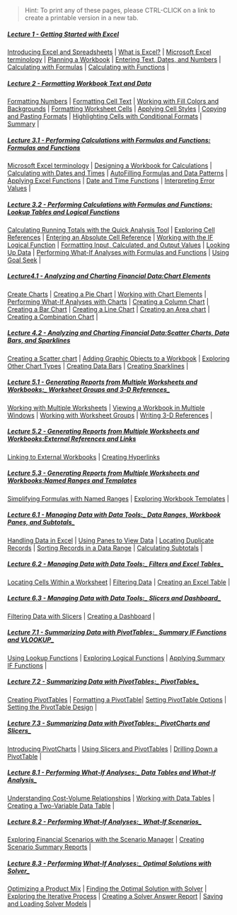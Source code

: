 > Hint: To print any of these pages, please CTRL-CLICK on a link to create a printable version in a new tab.

##### [Lecture 1 - Getting Started with Excel](./pages/m01) 
[Introducing Excel and Spreadsheets](./pages/m01#introducing-excel-and-spreadsheets) | [What is Excel?](./pages/m01#what-is-excel) | [Microsoft Excel terminology](./pages/m01#microsoft-excel-terminology) | [Planning a Workbook](./pages/m01#planning-a-workbook) | [Entering Text, Dates, and Numbers](./pages/m01#entering-text-dates-and-numbers) | [Calculating with Formulas](./pages/m01#calculating-with-formulas) | [Calculating with Functions](./pages/m01#calculating-with-functions) |

##### [Lecture 2 - Formatting Workbook Text and Data](./pages/m02)
[Formatting Numbers](./pages/m02#formatting-numbers) | [Formatting Cell Text](./pages/m02#formatting-cell-text) | [Working with Fill Colors and Backgrounds](./pages/m02#working-with-fill-colors-and-backgrounds) | [Formatting Worksheet Cells](./pages/m02#formatting-worksheet-cells) | [Applying Cell Styles](./pages/m02#applying-cell-styles) | [Copying and Pasting Formats](./pages/m02#copying-and-pasting-formats) | [Highlighting Cells with Conditional Formats](./pages/m02#highlighting-cells-with-conditional-formats) | [Summary](./pages/m02#summary) |

##### [Lecture 3.1 - Performing Calculations with Formulas and Functions: _Formulas and Functions_](./pages/m03a)
[Microsoft Excel terminology](#microsoft-excel-terminology) | [Designing a Workbook for Calculations](#designing-a-workbook-for-calculations) | [Calculating with Dates and Times](#calculating-with-dates-and-times) | [AutoFilling Formulas and Data Patterns](#autofilling-formulas-and-data-patterns) | [Applying Excel Functions](#applying-excel-functions) | [Date and Time Functions](#date-and-time-functions) | [Interpreting Error Values](#interpreting-error-values) |

##### [Lecture 3.2 - Performing Calculations with Formulas and Functions: _Lookup Tables and Logical Functions_](./pages/m03b)
[Calculating Running Totals with the Quick Analysis Tool](#calculating-running-totals-with-the-quick-analysis-tool) | [Exploring Cell References](#exploring-cell-references) | [Entering an Absolute Cell Reference](#entering-an-absolute-cell-reference) | [Working with the IF Logical Function](#working-with-the-if-logical-function) | [Formatting Input, Calculated, and Output Values](#formatting-input-calculated-and-output-values) | [Looking Up Data](#looking-up-data) | [Performing What-If Analyses with Formulas and Functions](#performing-what-if-analyses-with-formulas-and-functions) | [Using Goal Seek](#using-goal-seek) |

##### [Lecture4.1 - Analyzing and Charting Financial Data:_Chart Elements_](./pages/m4a)
[Create Charts](#create-charts) | [Creating a Pie Chart](#creating-a-pie-chart) | [Working with Chart Elements](#working-with-chart-elements) | [Performing What-If Analyses with Charts](#performing-what-if-analyses-with-charts) | [Creating a Column Chart](#creating-a-column-chart) | [Creating a Bar Chart](#creating-a-bar-chart) | [Creating a Line Chart](#creating-a-line-chart) | [Creating an Area chart](#creating-an-area-chart) | [Creating a Combination Chart](#creating-a-combination-chart) |

##### [Lecture 4.2 - Analyzing and Charting Financial Data:_Scatter Charts, Data Bars, and Sparklines_](./pages/m04b)
[Creating a Scatter chart](#creating-a-scatter-chart) | [Adding Graphic Objects to a Workbook](#adding-graphic-objects-to-a-workbook) | [Exploring Other Chart Types](#exploring-other-chart-types) | [Creating Data Bars](#creating-data-bars) | [Creating Sparklines](#creating-sparklines) |

##### [Lecture 5.1 - Generating Reports from Multiple Worksheets and Workbooks:_ Worksheet Groups and 3-D References_](./pages/m05a)
[Working with Multiple Worksheets](#working-with-multiple-worksheets) | [Viewing a Workbook in Multiple Windows](#viewing-a-workbook-in-multiple-windows) | [Working with Worksheet Groups](#working-with-worksheet-groups) | [Writing 3-D References](#writing-3-d-references) |

##### [Lecture 5.2 - Generating Reports from Multiple Worksheets and Workbooks:_External References and Links_](./pages/m05b)
[Linking to External Workbooks](#linking-to-external-workbooks) | [Creating Hyperlinks](#creating-hyperlinks)

##### [Lecture 5.3 - Generating Reports from Multiple Worksheets and Workbooks:_Named Ranges and Templates_](./pages/m05c)
[Simplifying Formulas with Named Ranges](#simplifying-formulas-with-named-ranges) |
[Exploring Workbook Templates](#exploring-workbook-templates) |

##### [Lecture 6.1 - Managing Data with Data Tools:_ Data Ranges, Workbook Panes, and Subtotals_](./pages/m06a)
[Handling Data in Excel](#handling-data-in-excel) | [Using Panes to View Data](#using-panes-to-view-data) | [Locating Duplicate Records](#locating-duplicate-records) | [Sorting Records in a Data Range](#sorting-records-in-a-data-range) | [Calculating Subtotals](#calculating-subtotals) |

##### [Lecture 6.2 - Managing Data with Data Tools:_ Filters and Excel Tables_](./pages/m06b)
[Locating Cells Within a Worksheet](#locating-cells-within-a-worksheet) | [Filtering Data](#filtering-data) | [Creating an Excel Table](#creating-an-excel-table) |

##### [Lecture 6.3 - Managing Data with Data Tools:_ Slicers and Dashboard_](./pages/m06c)
[Filtering Data with Slicers](#filtering-data-with-slicers) | [Creating a Dashboard](#creating-a-dashboard) |

##### [Lecture 7.1 - Summarizing Data with PivotTables:_ Summary IF Functions and VLOOKUP_](./pages/m07a)
[Using Lookup Functions](#using-lookup-functions) |
[Exploring Logical Functions](#exploring-logical-functions) |
[Applying Summary IF Functions](#applying-summary-if-functions) |

##### [Lecture 7.2 - Summarizing Data with PivotTables:_ PivotTables_](./pages/m07b)
[Creating PivotTables](#creating-pivottables) |
[Formatting a PivotTable](#formatting-a-pivottable)|
[Setting PivotTable Options](#setting-pivottable-options) |
[Setting the PivotTable Design](#setting-the-pivottable-design) |

##### [Lecture 7.3 - Summarizing Data with PivotTables:_ PivotCharts and Slicers_](./pages/m07c)
[Introducing PivotCharts](#introducing-pivotcharts) |
[Using Slicers and PivotTables](#using-slicers-and-pivottables) |
[Drilling Down a PivotTable](#drilling-down-a-pivottable) |

##### [Lecture 8.1 - Performing What-If Analyses:_ Data Tables and What-If Analysis_](./pages/m08a)
[Understanding Cost-Volume Relationships](#understanding-cost-volume-relationships) |
[Working with Data Tables](#working-with-data-tables) |
[Creating a Two-Variable Data Table](#creating-a-two-variable-data-table) |

##### [Lecture 8.2 - Performing What-If Analyses:_ What-If Scenarios_](./pages/m08b)
[Exploring Financial Scenarios with the Scenario Manager](#exploring-financial-scenarios-with-the-scenario-manager) |
[Creating Scenario Summary Reports](#creating-scenario-summary-reports) |

##### [Lecture 8.3 - Performing What-If Analyses:_ Optimal Solutions with Solver_](./pages/m08c)
[Optimizing a Product Mix](#optimizing-a-product-mix) |
[Finding the Optimal Solution with Solver](#finding-the-optimal-solution-with-solver) |
[Exploring the Iterative Process](#exploring-the-iterative-process) |
[Creating a Solver Answer Report](#creating-a-solver-answer-report) |
[Saving and Loading Solver Models](#saving-and-loading-solver-models) |
